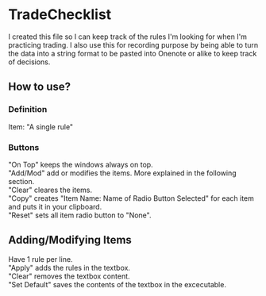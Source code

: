 # TradeChecklist
I created this file so I can keep track of the rules I'm looking for when I'm practicing trading. I also use this for recording purpose by being able to turn the data into a string format to be pasted into Onenote or alike to keep track of decisions.


## How to use?
### Definition
Item: "A single rule"

### Buttons
"On Top" keeps the windows always on top.    
"Add/Mod" add or modifies the items. More explained in the following section.   
"Clear" cleares the items.  
"Copy" creates "Item Name: Name of Radio Button Selected" for each item and puts it in your clipboard.  
"Reset" sets all item radio button to "None".  

## Adding/Modifying Items
Have 1 rule per line.  
"Apply" adds the rules in the textbox.  
"Clear" removes the textbox content.  
"Set Default" saves the contents of the textbox in the excecutable.  
